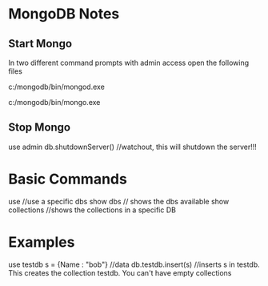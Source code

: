 # MongoDB Notes


## Start Mongo

In two different command prompts with admin access open the following files 

c:/mongodb/bin/mongod.exe

c:/mongodb/bin/mongo.exe


## Stop Mongo

use admin
db.shutdownServer() //watchout, this will shutdown the server!!!

# Basic Commands

use   //use a specific dbs
show dbs  // shows the dbs available 
show collections  //shows the collections in a specific DB

# Examples
use testdb
s = {Name : "bob"}  //data
db.testdb.insert(s) //inserts s in testdb. This creates the collection testdb. You can't have empty collections 

